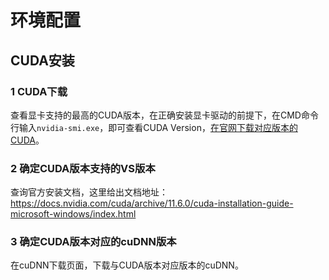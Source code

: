 # 环境配置



## CUDA安装

### 1 CUDA下载

查看显卡支持的最高的CUDA版本，在正确安装显卡驱动的前提下，在CMD命令行输入`nvidia-smi.exe`，即可查看CUDA Version，[在官网下载对应版本的CUDA](https://developer.nvidia.com/cuda-toolkit-archive)。



### 2 确定CUDA版本支持的VS版本

查询官方安装文档，这里给出文档地址：https://docs.nvidia.com/cuda/archive/11.6.0/cuda-installation-guide-microsoft-windows/index.html



### 3 确定CUDA版本对应的cuDNN版本

在cuDNN下载页面，下载与CUDA版本对应版本的cuDNN。



